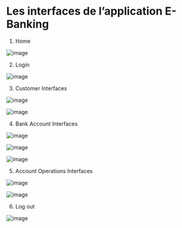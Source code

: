 # Les interfaces de l’application E-Banking

1. Home

![image](https://user-images.githubusercontent.com/81255636/172178906-fd5a6816-44c4-4a17-9eaa-d7e0530ffdb5.png)

2. Login

![image](https://user-images.githubusercontent.com/81255636/172179558-7908a7fe-d370-4103-bef5-c05f40ad3924.png)

3. Customer Interfaces

![image](https://user-images.githubusercontent.com/81255636/172179877-d475a1dc-c075-4e4d-976b-d43e360b262d.png)

![image](https://user-images.githubusercontent.com/81255636/172179744-b855057e-e110-4c75-b1bf-6c041b606c89.png)

4. Bank Account Interfaces

![image](https://user-images.githubusercontent.com/81255636/172180019-0788bcc7-6232-4ca1-ab0e-addeb5bab13c.png)

![image](https://user-images.githubusercontent.com/81255636/172180207-88258d21-e538-44b4-a8ac-3ccba05e83ea.png)

![image](https://user-images.githubusercontent.com/81255636/172180483-61cd0aec-6b10-479b-8a37-ed78b8a080b2.png)

5. Account Operations Interfaces

![image](https://user-images.githubusercontent.com/81255636/172180669-639cda5e-fb0a-4195-8b85-009659f94532.png)

![image](https://user-images.githubusercontent.com/81255636/172180709-8932af9d-86e8-42b8-9f18-46e9f50fb0a1.png)

6. Log out

![image](https://user-images.githubusercontent.com/81255636/172180749-13055693-2e4f-4cfd-bad7-343252f1f91c.png)

